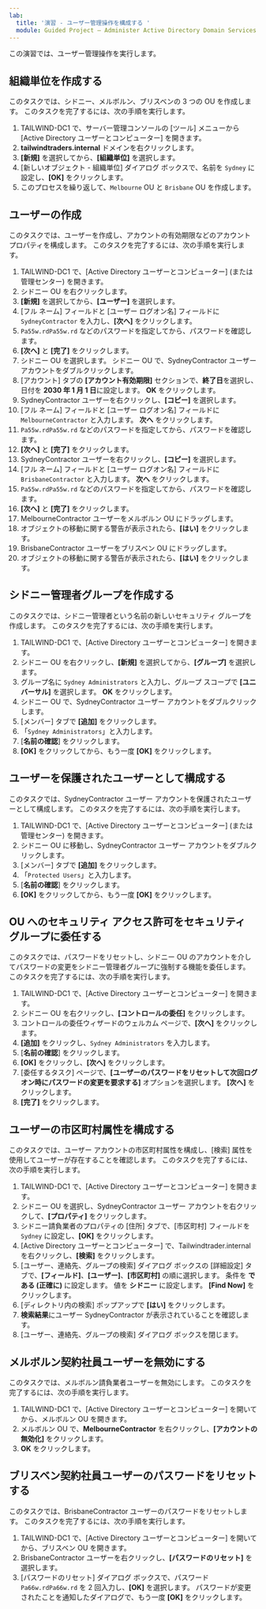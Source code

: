 ```yaml
---
lab:
  title: '演習 - ユーザー管理操作を構成する '
  module: Guided Project – Administer Active Directory Domain Services
---
```

この演習では、ユーザー管理操作を実行します。

## 組織単位を作成する

このタスクでは、シドニー、メルボルン、ブリスベンの 3 つの OU を作成します。 このタスクを完了するには、次の手順を実行します。

1.  TAILWIND-DC1 で、サーバー管理コンソールの [ツール] メニューから [Active Directory ユーザーとコンピューター] を開きます。
2.  **tailwindtraders.internal** ドメインを右クリックします。
3.  **[新規]** を選択してから、**[組織単位]** を選択します。
4.  [新しいオブジェクト - 組織単位] ダイアログ ボックスで、名前を `Sydney` に設定し、**[OK]** をクリックします。
5.  このプロセスを繰り返して、`Melbourne` OU と `Brisbane` OU を作成します。

## ユーザーの作成

このタスクでは、ユーザーを作成し、アカウントの有効期限などのアカウント プロパティを構成します。 このタスクを完了するには、次の手順を実行します。

1.  TAILWIND-DC1 で、[Active Directory ユーザーとコンピューター] (または管理センター) を開きます。
2.  シドニー OU を右クリックします。
3.  **[新規]** を選択してから、**[ユーザー]** を選択します。
4.  [フル ネーム] フィールドと [ユーザー ログオン名] フィールドに `SydneyContractor` を入力し、**[次へ]** をクリックします。
5.  `Pa55w.rdPa55w.rd` などのパスワードを指定してから、パスワードを確認します。
6.  **[次へ]** と **[完了]** をクリックします。
7.  シドニー OU を選択します。 シドニー OU で、SydneyContractor ユーザー アカウントをダブルクリックします。
8.  [アカウント] タブの **[アカウント有効期限]** セクションで、**終了日**を選択し、日付を **2030 年 1 月 1 日**に設定します。 **OK** をクリックします。
9.  SydneyContractor ユーザーを右クリックし、**[コピー]** を選択します。
10. [フル ネーム] フィールドと [ユーザー ログオン名] フィールドに `MelbourneContractor` と入力します。 **次へ** をクリックします。
11. `Pa55w.rdPa55w.rd` などのパスワードを指定してから、パスワードを確認します。
12. **[次へ]** と **[完了]** をクリックします。
13. SydneyContractor ユーザーを右クリックし、**[コピー]** を選択します。
14. [フル ネーム] フィールドと [ユーザー ログオン名] フィールドに `BrisbaneContractor` と入力します。 **次へ** をクリックします。
15. `Pa55w.rdPa55w.rd` などのパスワードを指定してから、パスワードを確認します。
16. **[次へ]** と **[完了]** をクリックします。
17. MelbourneContractor ユーザーをメルボルン OU にドラッグします。
18. オブジェクトの移動に関する警告が表示されたら、**[はい]** をクリックします。
19. BrisbaneContractor ユーザーをブリスベン OU にドラッグします。
20. オブジェクトの移動に関する警告が表示されたら、**[はい]** をクリックします。


## シドニー管理者グループを作成する

このタスクでは、シドニー管理者という名前の新しいセキュリティ グループを作成します。 このタスクを完了するには、次の手順を実行します。

1.  TAILWIND-DC1 で、[Active Directory ユーザーとコンピューター] を開きます。
2.  シドニー OU を右クリックし、**[新規]** を選択してから、**[グループ]** を選択します。
3.  グループ名に `Sydney Administrators` と入力し、グループ スコープで **[ユニバーサル]** を選択します。 **OK** をクリックします。
4.  シドニー OU で、SydneyContractor ユーザー アカウントをダブルクリックします。
5.  [メンバー] タブで **[追加]** をクリックします。
6.  「`Sydney Administrators`」と入力します。
7.  [**名前の確認**] をクリックします。
8.  **[OK]** をクリックしてから、もう一度 **[OK]** をクリックします。

## ユーザーを保護されたユーザーとして構成する

このタスクでは、SydneyContractor ユーザー アカウントを保護されたユーザーとして構成します。 このタスクを完了するには、次の手順を実行します。

1.  TAILWIND-DC1 で、[Active Directory ユーザーとコンピューター] (または管理センター) を開きます。
2.  シドニー OU に移動し、SydneyContractor ユーザー アカウントをダブルクリックします。
3.  [メンバー] タブで **[追加]** をクリックします。
4.  「`Protected Users`」と入力します。
5.  [**名前の確認**] をクリックします。
6.  **[OK]** をクリックしてから、もう一度 **[OK]** をクリックします。

## OU へのセキュリティ アクセス許可をセキュリティ グループに委任する

このタスクでは、パスワードをリセットし、シドニー OU のアカウントを介してパスワードの変更をシドニー管理者グループに強制する機能を委任します。 このタスクを完了するには、次の手順を実行します。

1.  TAILWIND-DC1 で、[Active Directory ユーザーとコンピューター] を開きます。
2.  シドニー OU を右クリックし、**[コントロールの委任]** をクリックします。
3.  コントロールの委任ウィザードのウェルカム ページで、**[次へ]** をクリックします。
4.  **[追加]** をクリックし、`Sydney Administrators` を入力します。
5.  [**名前の確認**] をクリックします。
6.  **[OK]** をクリックし、**[次へ]** をクリックします。
7.  [委任するタスク] ページで、**[ユーザーのパスワードをリセットして次回ログオン時にパスワードの変更を要求する]** オプションを選択します。 **[次へ]** をクリックします。
8.  **[完了]** をクリックします。

## ユーザーの市区町村属性を構成する

このタスクでは、ユーザー アカウントの市区町村属性を構成し、[検索] 属性を使用してユーザーが存在することを確認します。 このタスクを完了するには、次の手順を実行します。

1.  TAILWIND-DC1 で、[Active Directory ユーザーとコンピューター] を開きます。
2.  シドニー OU を選択し、SydneyContractor ユーザー アカウントを右クリックして、**[プロパティ]** をクリックします。
3.  シドニー請負業者のプロパティの [住所] タブで、[市区町村] フィールドを `Sydney` に設定し、**[OK]** をクリックします。
4.  [Active Directory ユーザーとコンピューター] で、Tailwindtrader.internal を右クリックし、**[検索]** をクリックします。
5.  [ユーザー、連絡先、グループの検索] ダイアログ ボックスの [詳細設定] タブで、**[フィールド]**、**[ユーザー]**、**[市区町村]** の順に選択します。 条件を **である (正確に)** に設定します。 値を **シドニー** に設定します。 **[Find Now]** をクリックします。
6.  [ディレクトリ内の検索] ポップアップで **[はい]** をクリックします。
7.  **検索結果**にユーザー SydneyContractor が表示されていることを確認します。
8.  [ユーザー、連絡先、グループの検索] ダイアログ ボックスを閉じます。

## メルボルン契約社員ユーザーを無効にする

このタスクでは、メルボルン請負業者ユーザーを無効にします。 このタスクを完了するには、次の手順を実行します。

1.  TAILWIND-DC1 で、[Active Directory ユーザーとコンピューター] を開いてから、メルボルン OU を開きます。
2.  メルボルン OU で、**MelbourneContractor** を右クリックし、**[アカウントの無効化]** をクリックします。
3.  **OK** をクリックします。

## ブリスベン契約社員ユーザーのパスワードをリセットする

このタスクでは、BrisbaneContractor ユーザーのパスワードをリセットします。 このタスクを完了するには、次の手順を実行します。

1.  TAILWIND-DC1 で、[Active Directory ユーザーとコンピューター] を開いてから、ブリスベン OU を開きます。
2.  BrisbaneContractor ユーザーを右クリックし、**[パスワードのリセット]** を選択します。
3.  [パスワードのリセット] ダイアログ ボックスで、パスワード `Pa66w.rdPa66w.rd` を 2 回入力し、**[OK]** を選択します。 パスワードが変更されたことを通知したダイアログで、もう一度 **[OK]** をクリックします。
